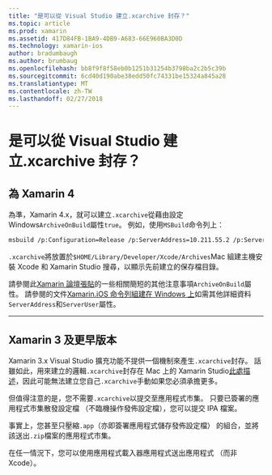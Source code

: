 ```yaml
---
title: "是可以從 Visual Studio 建立.xcarchive 封存？"
ms.topic: article
ms.prod: xamarin
ms.assetid: 417D84FB-1BA9-4DB9-A683-66E960BA3D0D
ms.technology: xamarin-ios
author: bradumbaugh
ms.author: brumbaug
ms.openlocfilehash: bb8f9f8f58eb0b1251b31254b3798ba2c2b5c39b
ms.sourcegitcommit: 6cd40d190abe38edd50fc74331be15324a845a28
ms.translationtype: MT
ms.contentlocale: zh-TW
ms.lasthandoff: 02/27/2018
---
```

# <a name="is-it-possible-to-create-a-xcarchive-archive-from-visual-studio"></a>是可以從 Visual Studio 建立.xcarchive 封存？

## <a name="for-xamarin-4"></a>為 Xamarin 4

為準，Xamarin 4.x，就可以建立`.xcarchive`從藉由設定 Windows`ArchiveOnBuild`屬性`true`。 例如，使用`MSBuild`命令列上：

```bash
msbuild /p:Configuration=Release /p:ServerAddress=10.211.55.2 /p:ServerUser=xamUser /p:Platform=iPhone /p:ArchiveOnBuild=true /t:"Build" MyProject.csproj
```

`.xcarchive`將放置於`$HOME/Library/Developer/Xcode/Archives`Mac 組建主機安裝 Xcode 和 Xamarin Studio 搜尋，以顯示先前建立的保存檔目錄。

請參閱此[Xamarin 論壇張貼](https://forums.xamarin.com/discussion/comment/156635/#Comment_156635)的一些相關簡短的其他注意事項`ArchiveOnBuild`屬性。 請參閱的文件[Xamarin.iOS 命令列組建在 Windows 上](~/ios/get-started/installation/windows/connecting-to-mac/index.md)如需其他詳細資料`ServerAddress`和`ServerUser`屬性。

* * *

## <a name="for-xamarin-3-and-earlier"></a>Xamarin 3 及更早版本

Xamarin 3.x Visual Studio 擴充功能不提供一個機制來產生`.xcarchive`封存。 話雖如此，用來建立的邏輯`.xcarchive`封存在 Mac 上的 Xamarin Studio[此處描述](https://bugzilla.xamarin.com/show_bug.cgi?id=35#c5)，因此可能無法建立您自己`.xcarchive`手動如果您必須承擔更多。

但值得注意的是，您不需要`.xcarchive`以提交至應用程式市集。 只要已簽署的應用程式市集散發設定檔 （不臨機操作發佈設定檔），您可以提交 IPA 檔案。

事實上，您甚至只壓縮`.app`（亦即簽署應用程式儲存發佈設定檔） 的組合，並將該送出`.zip`檔案的應用程式市集。

在任一情況下，您可以使用應用程式載入器應用程式送出應用程式 （而非 Xcode）。

